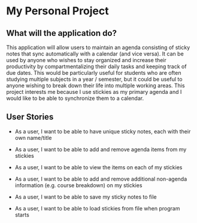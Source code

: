 # My Personal Project

## What will the application do?

This application will allow users to maintain an agenda consisting of sticky
notes that sync automatically with a calendar (and vice versa). It can be used 
by anyone who wishes to stay organized and increase their productivity by 
compartmentalizing their daily tasks and keeping track of due dates. This would
be particularly useful for students who are often studying multiple subjects
in a year / semester, but it could be useful to anyone wishing to break down
their life into multiple working areas. This project interests me because I use
stickies as my primary agenda and I would like to be able to synchronize them to a
calendar.

## User Stories

- As a user, I want to be able to have unique sticky notes, each with 
their own name/title
- As a user, I want to be able to add and remove agenda items from my stickies
- As a user, I want to be able to view the items on each of my stickies
- As a user, I want to be able to add and remove additional non-agenda information
(e.g. course breakdown) on my stickies

- As a user, I want to be able to save my sticky notes to file
- As a user, I want to be able to load stickies from file when program starts